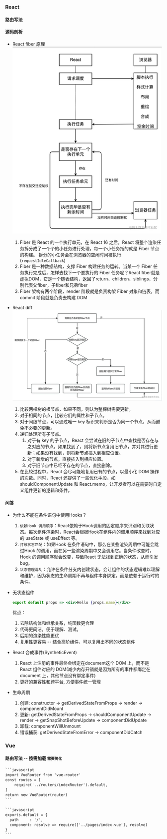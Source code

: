### React
#### 路由写法

#### 源码剖析
* React fiber 原理
![avatar](image/react-fiber1.png)
  1. Fiber 是 React 的一个执行单元，在 React 16 之后，React 将整个渲染任务拆分成了一个个的小任务进行处理，每一个小任务指的就是 Fiber 节点的构建。 拆分的小任务会在浏览器的空闲时间被执行(`requestIdleCallback`)
  2. Fiber 是一种数据结构，支撑 Fiber 构建任务的运转。当某一个 Fiber 任务执行完成后，怎样去找下一个要执行的 Fiber 任务呢？React fiber就是虚拟DOM，它是一个链表结构，返回了return、children、siblings，分别代表父fiber，子fiber和兄弟fiber
  3. Fiber 架构有两个阶段，render 阶段就是负责构架 Fiber 对象和链表，而 commit 阶段就是负责去构建 DOM

* React diff
![avatar](image/react-diff.png)
  1. 比较两棵树的根节点，如果不同，则认为整棵树需要更新。
  2. 对于相同的节点，比较它们的属性和子节点。
  3. 对于同级节点，可以通过唯一 key 标识来判断是否为同一个节点，从而避免不必要的更新。
  4. 递归处理所有子节点。
      1. 对于有 key 的子节点，React 会尝试在旧的子节点中查找是否存在与之对应的节点。如果找到了，则将新节点复用旧节点，并对其进行更新；如果没有找到，则将新节点插入到相应位置。
      2. 对于新增的节点，直接插入到相应位置。
      3. 对于旧节点中已经不存在的节点，直接删除。
  5. 在比较过程中，React 会尽可能地复用已有的节点，以最小化 DOM 操作的次数。同时，React 还提供了一些优化手段，如 shouldComponentUpdate 和 React.memo，让开发者可以在需要时自定义组件更新的逻辑和条件。

#### 问答
* 为什么不能在条件语句中使用Hooks？
    1. `依赖Hook 调用顺序`：React依赖于Hook调用的固定顺序来识别和关联状态。每次组件渲染时，React会根据Hook在组件内的调用顺序来找到对应的 useState 或 useEffect 等。
    2. `打破状态匹配`：如果Hook 在条件语句中，那么在某些渲染周期中可能会跳过Hook 的调用，而在另一些渲染周期中又会调用它。当条件改变时，Hook 的调用顺序就会改变，导致React 无法找到正确的状态，从而引发bug。
    3. `状态管理混乱`：允许在条件分支内创建状态，会让组件的状态逻辑难以理解和维护，因为状态的生命周期不再与组件本身绑定，而是依赖于运行时的条件。
* 无状态组件
  ```jsx harmony
  export default props => <div>Hello {props.name}</div>
  ```
  优点：
  1. 去除结构体和继承关系，纯函数更合理
  2. 代码更简洁，便于理解、测试。
  3. 后期的渲染性能更优
  4. 复用性更容易 -- 结合高阶组件，可以复用出不同的状态组件
  
* React 合成事件(SyntheticEvent)
    1. React 上注册的事件最终会绑定在document这个 DOM 上，而不是 React 组件对应的 DOM(减少内存开销就是因为所有的事件都绑定在 document 上，其他节点没有绑定事件)
    2. 更好的兼容性和跨平台, 方便事件统一管理

* 生命周期
  1. 创建: constructor -> getDerivedStateFromProps -> render -> componentDidMount
  2. 更新: getDerivedStateFromProps -> shouldComponentUpdate -> render -> getSnapShotBeforeUpdate -> componentDidUpdate 
  3. 卸载: componentWillUnmount 
  4. 错误捕获: getDerivedStateFromError -> componentDidCatch



### Vue
#### 路由写法 -- 按需加载 `需要简化`
    ```javascript
    import VueRouter from 'vue-router'
    const routes = [
        require('../routers/indexRouter').default,
    ]
    return new VueRouter(router)
    ```

    ```javascript
    exports.default = {
      path     : '/',
      component: resolve => require(['../pages/index.vue'], resolve)
    }
    ```

